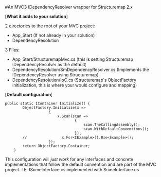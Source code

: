 #An MVC3 IDependencyResolver wrapper for Structuremap 2.x

[**What it adds to your solution**]

2 directories to the root of your MVC project:
* App_Start (If not already in your solution)
* DependencyResolution

3 Files:
* App_Start/StructuremapMvc.cs (this is setting Structuremap IDependencyResolver as the default)
* DependencyResolution/SmDependencyResolver.cs (Implements the IDependencyResolver using Structuremap)
* DependencyResolution/IoC.cs (Structuremap's ObjectFactory Initialization, this is where your would configure and mapping)


[**Default configuration**]

	public static IContainer Initialize() {
            ObjectFactory.Initialize(x =>
                        {
                            x.Scan(scan =>
                                    {
                                        scan.TheCallingAssembly();
                                        scan.WithDefaultConventions();
                                    });
            //                x.For<IExample>().Use<Example>();
                        });
            return ObjectFactory.Container;
        }

This configuration will *just work* for any Interfaces and concrete implementations that follow the default convention and are part of the MVC project. I.E. ISomeInterface.cs implemented with SomeInterface.cs
